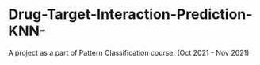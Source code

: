 # Drug-Target-Interaction-Prediction-KNN-
A project as a part of Pattern Classification course. (Oct 2021 - Nov 2021)
